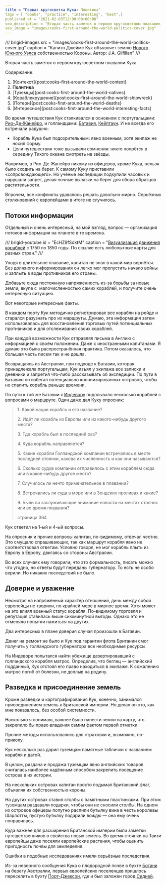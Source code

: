 ```yaml
---
title = "Первая кругосветка Кука: Политика"
tags = [ "books", "practice", "interesting", "best",]
published_at = "2021-02-03T12:00:00+00:00"
seo_description = "Вторая часть заметок о первом кругосветном плавании Кука — политика."
seo_image = "images/cooks-first-around-the-world-politics-cover.jpg"
---
```


/// brigid-images
src = "images/cooks-first-around-the-world-politics-cover.jpg"
caption = "Капитн Джеймс Кук объявляет землю [Нового Южного Уэлса](https://ru.wikipedia.org/wiki/%D0%9D%D0%BE%D0%B2%D1%8B%D0%B9_%D0%AE%D0%B6%D0%BD%D1%8B%D0%B9_%D0%A3%D1%8D%D0%BB%D1%8C%D1%81) собственностью Короны. Автор: J.A. Gilfillan"
///

Вторая часть заметок о первом кругосветном плавании Кука.

Содержание:

1. [Контекст]{post:cooks-first-around-the-world-context}
2. **Политика**
3. [Туземцы]{post:cooks-first-around-the-world-natives}
4. [Кораблекрушение]{post:cooks-first-around-the-world-shipwreck}
5. [Потери]{post:cooks-first-around-the-world-deaths}
6. [Интересное]{post:cooks-first-around-the-world-interesting-facts}

Во время путешествия Кук сталкивался в основном с португальцами: [Рио-Де-Жанейро](https://ru.wikipedia.org/wiki/%D0%A0%D0%B8%D0%BE-%D0%B4%D0%B5-%D0%96%D0%B0%D0%BD%D0%B5%D0%B9%D1%80%D0%BE), и голландцами: [Батавия](https://ru.wikipedia.org/wiki/%D0%94%D0%B6%D0%B0%D0%BA%D0%B0%D1%80%D1%82%D0%B0), [Кейптаун](https://ru.wikipedia.org/wiki/%D0%9A%D0%B5%D0%B9%D0%BF%D1%82%D0%B0%D1%83%D0%BD). И не всегда его встречали радушно:

- Корабль Кука был подозрительным: явно военным, хотя экипаж не носил форму.
- Цели путешествия тоже вызывали сомнения: никто попрётся в середину Тихого океана смотреть на звёзды.

Например, в Рио-Де-Жанейро никому из офицеров, кроме Кука, нельзя было сходить на берег. К самому Куку приставили «сопровождающего». Но учёные экспедиции подкупили часовых и нарушали запрет, делая ночные вылазки на берег для сбора образцов растительности.

Впрочем, все конфликты удавалось решать довольно мирно. Серьёзных столкновений с европейцами в итоге не случилось.

<!-- more -->

## Потоки информации

Отдельный и очень интересный, на мой взгляд, вопрос — организация потоков информации на планете в те времена.

/// brigid-youtube
id = "EcHZ9fSdktM"
caption = "[Визуализация движения кораблей](https://www.theguardian.com/news/datablog/2012/apr/13/shipping-routes-history-map) с 1750 по 1850 годы. По ссылке есть любопытные карты для разных стран."
///

Уходя в длительное плавание, капитан не знал в какой мир вернётся. Без должного информирования он легко мог пропустить начало войны и заплыть в воды противников его страны.

Добавьте сюда постоянную напряжённость из-за борьбы за новые земли, вкупе с  малочисленностью самих кораблей, и получите очень интересную ситуацию.

Вот некоторые интересные факты.

В каждом порту Кук методично регистрировал все корабли на рейде и старался разузнать про их маршруты. Думаю, эта информация затем использовалась для восстановления торговых путей потенциальных противников и для отслеживания своих кораблей.

При каждой возможности Кук отправлял письма в Англию с информацией о своём положении. Даже с иностранными капитанами. Я думаю это была распространённая практика. Потом оказалось, что большая часть писем так и не дошла.

Возвращаясь из Австралии, при подходе к Батавии, которая принадлежала португальцам, Кук изъял у экипажа все записки и дневники и запретил что-либо рассказывать об экспедиции. По пути в Батавию он избегал потенциально колонизированных островов, чтобы не спалить корабль раньше времени.

По пути к той же Батавии к [Индевору](https://ru.wikipedia.org/wiki/%D0%98%D0%BD%D0%B4%D0%B5%D0%B2%D0%BE%D1%80_(%D0%BA%D0%BE%D1%80%D0%B0%D0%B1%D0%BB%D1%8C)) подплывало несколько кораблей с вопросами о маршруте. Один даже дал Куку опросник:

> 1\. Какой нации корабль и его название?
>
> 2\. Идёт ли корабль из Европы или из какого-нибудь другого места?
>
> 3\. Где корабль был в последний раз?
>
> 4\. Куда корабль направляется?
>
> 5\. Какие корабли Голландской компании встречались в месте последней стоянки, какова их численность и как они называются?
>
> 6\. Сколько судов компании отправилось с этим кораблём сюда или в какое-нибудь другое место?
>
> 7\. Случилось ли нечто примечательное в плавании?
>
> 8\. Встречались ли суда в море или в Зондских проливах и какие?
>
> 9\. Были ли заслуживающие внимание новости на местах стоянок или во время плавания?
>
> страница 364

Кук ответил на 1-ый и 4-ый вопросы.

На опросник и прочие вопросы капитан, по-видимому, отвечал честно. Это смущало спрашивающих, так как маршрут корабля явно не соответствовал ответам. Условно говоря, не мог корабль плыть из Европу в Европу, двигаясь со стороны Австралии.

Во всех случаях ему говорили, что это формальность, писать можно что угодно, но ответы будут переданы губернатору. То есть не особо верили. Но никаких последствий не было.

## Доверие и уважение

Несмотря на напряжённый характер отношений, дичь между собой европейцы не творили, по крайней мере в мирное время. Хотя может на это влиял военный статус корабля. По-видимому торговля и репутация ставилась выше сиюминутной выгоды. Однако это не отменяло попытки нажиться на других.

Два интересных в плане доверия случая произошли в Батавии.

Денег на ремонт не было и Кук под гарантии флота Британии смог получить у голландского губернатора все необходимые ресурсы.

На Индеворе попытался найти убежище дезертировавший с голландского корабля матрос. Определив, что беглец — английский подданный, Кук отстоял его право находиться в экипаже. К сожалению матрос погиб от болезни, не доплыв на родину.

## Разведка и присоединение земель

Кроме разведки и картографирования Кук, конечно, занимался присоединением земель к Британской империи. Но делал он это, как мне показалось, без особой системности.

Насколько я понимаю, важнее было нанести земли на карту, что закрепило бы право владения самим фактом первой отметки.

Прочие методы использовались для страховки и, возможно, по-приколу.

Кук несколько раз дарил туземцам памятные таблички с названием корабля и датой.

В целом, раздача и продажа туземцам явно английских товаров считалась наиболее надёжным способом закрепить посещение острова в их истории.

На нескольких островах капитан просто подымал Британский флаг, объявляя их собственностью короны.

На других островах ставил столбы с памятными пластинками. При этом туземцам раздавали подарки, чтобы они не сносили столбы. На одном из островов офицеры попутно распили бутылку вина в честь королевы Шарлотты, пустую бутылку подарили вождю — она ему очень понравилась.

Куда важнее для расширения Британской империи были заметки путешественников о свойства новых земель. Во время стоянки на Таити европейцы даже посеяли европейские растения, чтобы оценить пригодность почвы для земледелия.

Ошибки в подобных исследованиях имели серьёзные последствия.

Из-за неверного сообщения Кука о плодородной почве в бухте [Ботани](https://ru.wikipedia.org/wiki/%D0%91%D0%BE%D1%82%D0%B0%D0%BD%D0%B8) на берегу Австралии, первых европейских поселенцев пришлось переселить в бухту [Порт-Джексон](https://ru.wikipedia.org/wiki/%D0%9F%D0%BE%D1%80%D1%82-%D0%94%D0%B6%D1%8D%D0%BA%D1%81%D0%BE%D0%BD), где и был заложен город [Сидней](https://ru.wikipedia.org/wiki/%D0%A1%D0%B8%D0%B4%D0%BD%D0%B5%D0%B9).
